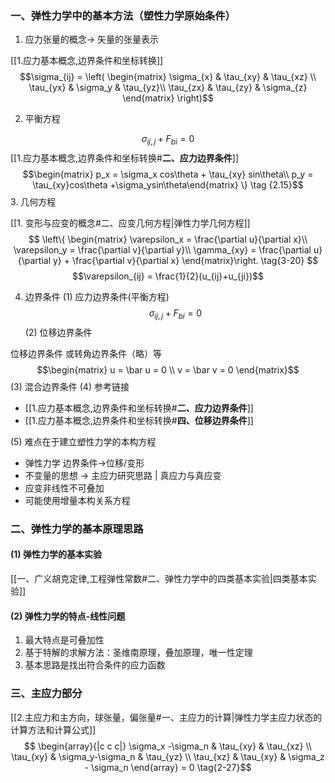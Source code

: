 ### 一、弹性力学中的基本方法（塑性力学原始条件）

1. 应力张量的概念-> 矢量的张量表示

[[1.应力基本概念,边界条件和坐标转换]]
$$\sigma_{ij} = \left( \begin{matrix} \sigma_{x} & \tau_{xy} & \tau_{xz} \\ 
\tau_{yx} & \sigma_y & \tau_{yz}\\ 
\tau_{zx} & \tau_{zy} & \sigma_{z} \end{matrix} \right)$$

2. 平衡方程

$$\sigma_{ij,j} + F_{bi}= 0\tag{2.1'}$$
[[1.应力基本概念,边界条件和坐标转换#**二、应力边界条件**]]
$$\begin{matrix} p_x = \sigma_x cos\theta + \tau_{xy} sin\theta\\
p_y = \tau_{xy}cos\theta +\sigma_ysin\theta\end{matrix} \} \tag {2.15}$$
3. 几何方程

[[1. 变形与应变的概念#二、应变几何方程|弹性力学几何方程]]
$$
\left\{ \begin{matrix} 
\varepsilon_x = \frac{\partial u}{\partial x}\\
\varepsilon_y = \frac{\partial v}{\partial y}\\
\gamma_{xy} = \frac{\partial u}{\partial y} + \frac{\partial v}{\partial x}
\end{matrix}\right. \tag{3-20}
$$
$$\varepsilon_{ij} = \frac{1}{2}(u_{ij}+u_{ji})$$

4. 边界条件
(1) 应力边界条件(平衡方程)
$$\sigma_{ij,j} + F_{bi}= 0\tag{2.1'}$$
(2) 位移边界条件

位移边界条件 或转角边界条件（略）等
$$\begin{matrix} u = \bar u = 0 \\ v = \bar v = 0 \end{matrix}$$
(3) 混合边界条件
(4) 参考链接
-  [[1.应力基本概念,边界条件和坐标转换#**二、应力边界条件**]]
-  [[1.应力基本概念,边界条件和坐标转换#**四、位移边界条件**]]

(5) 难点在于建立塑性力学的本构方程
- 弹性力学 边界条件->位移/变形
- 不变量的思想 -> 主应力研究思路 | 真应力与真应变
- 应变非线性不可叠加
- 可能使用增量本构关系方程

### 二、弹性力学的基本原理思路
#### (1) 弹性力学的基本实验
[[一、广义胡克定律,工程弹性常数#二、弹性力学中的四类基本实验|四类基本实验]]	
#### (2) 弹性力学的特点-线性问题
1. 最大特点是可叠加性
2. 基于特解的求解方法：圣维南原理，叠加原理，唯一性定理
3. 基本思路是找出符合条件的应力函数

### 三、主应力部分

[[2.主应力和主方向，球张量，偏张量#一、主应力的计算|弹性力学主应力状态的计算方法和计算公式]]
$$ \begin{array}{|c c c|} \sigma_x -\sigma_n & \tau_{xy} & \tau_{xz} \\
\tau_{xy} & \sigma_y-\sigma_n & \tau_{yz} \\ \tau_{xz} & \tau_{xy}  & \sigma_z - \sigma_n \end{array}  = 0  \tag{2-27}$$
